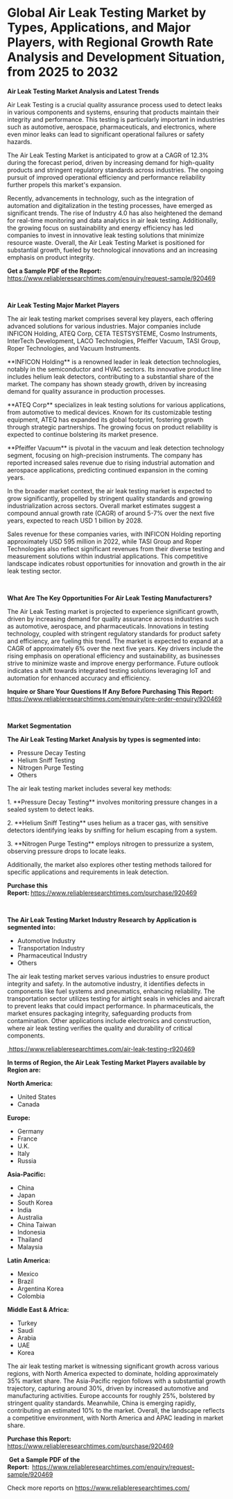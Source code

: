 <p><h1>Global Air Leak Testing Market by Types, Applications, and Major Players, with Regional Growth Rate Analysis and Development Situation, from 2025 to 2032</h1></p><p><strong>Air Leak Testing Market Analysis and Latest Trends</strong></p>
<p><p>Air Leak Testing is a crucial quality assurance process used to detect leaks in various components and systems, ensuring that products maintain their integrity and performance. This testing is particularly important in industries such as automotive, aerospace, pharmaceuticals, and electronics, where even minor leaks can lead to significant operational failures or safety hazards.</p><p>The Air Leak Testing Market is anticipated to grow at a CAGR of 12.3% during the forecast period, driven by increasing demand for high-quality products and stringent regulatory standards across industries. The ongoing pursuit of improved operational efficiency and performance reliability further propels this market's expansion.</p><p>Recently, advancements in technology, such as the integration of automation and digitalization in the testing processes, have emerged as significant trends. The rise of Industry 4.0 has also heightened the demand for real-time monitoring and data analytics in air leak testing. Additionally, the growing focus on sustainability and energy efficiency has led companies to invest in innovative leak testing solutions that minimize resource waste. Overall, the Air Leak Testing Market is positioned for substantial growth, fueled by technological innovations and an increasing emphasis on product integrity.</p></p>
<p><strong>Get a Sample PDF of the Report:&nbsp;</strong> <a href="https://www.reliableresearchtimes.com/enquiry/request-sample/920469?utm_campaign=2642&utm_medium=2&utm_source=Github&utm_content=ia&utm_term=07032025&utm_id=air-leak-testing">https://www.reliableresearchtimes.com/enquiry/request-sample/920469</a></p>
<p>&nbsp;</p>
<p><strong>Air Leak Testing Major Market Players</strong></p>
<p><p>The air leak testing market comprises several key players, each offering advanced solutions for various industries. Major companies include INFICON Holding, ATEQ Corp, CETA TESTSYSTEME, Cosmo Instruments, InterTech Development, LACO Technologies, Pfeiffer Vacuum, TASI Group, Roper Technologies, and Vacuum Instruments.</p><p>**INFICON Holding** is a renowned leader in leak detection technologies, notably in the semiconductor and HVAC sectors. Its innovative product line includes helium leak detectors, contributing to a substantial share of the market. The company has shown steady growth, driven by increasing demand for quality assurance in production processes.</p><p>**ATEQ Corp** specializes in leak testing solutions for various applications, from automotive to medical devices. Known for its customizable testing equipment, ATEQ has expanded its global footprint, fostering growth through strategic partnerships. The growing focus on product reliability is expected to continue bolstering its market presence.</p><p>**Pfeiffer Vacuum** is pivotal in the vacuum and leak detection technology segment, focusing on high-precision instruments. The company has reported increased sales revenue due to rising industrial automation and aerospace applications, predicting continued expansion in the coming years.</p><p>In the broader market context, the air leak testing market is expected to grow significantly, propelled by stringent quality standards and growing industrialization across sectors. Overall market estimates suggest a compound annual growth rate (CAGR) of around 5-7% over the next five years, expected to reach USD 1 billion by 2028.</p><p>Sales revenue for these companies varies, with INFICON Holding reporting approximately USD 595 million in 2022, while TASI Group and Roper Technologies also reflect significant revenues from their diverse testing and measurement solutions within industrial applications. This competitive landscape indicates robust opportunities for innovation and growth in the air leak testing sector.</p></p>
<p>&nbsp;</p>
<p><strong>What Are The Key Opportunities For Air Leak Testing Manufacturers?</strong></p>
<p><p>The Air Leak Testing market is projected to experience significant growth, driven by increasing demand for quality assurance across industries such as automotive, aerospace, and pharmaceuticals. Innovations in testing technology, coupled with stringent regulatory standards for product safety and efficiency, are fueling this trend. The market is expected to expand at a CAGR of approximately 6% over the next five years. Key drivers include the rising emphasis on operational efficiency and sustainability, as businesses strive to minimize waste and improve energy performance. Future outlook indicates a shift towards integrated testing solutions leveraging IoT and automation for enhanced accuracy and efficiency.</p></p>
<p><strong>Inquire or Share Your Questions If Any Before Purchasing This Report:</strong> <a href="https://www.reliableresearchtimes.com/enquiry/pre-order-enquiry/920469?utm_campaign=2642&utm_medium=2&utm_source=Github&utm_content=ia&utm_term=07032025&utm_id=air-leak-testing">https://www.reliableresearchtimes.com/enquiry/pre-order-enquiry/920469</a></p>
<p>&nbsp;</p>
<p><strong>Market Segmentation</strong></p>
<p><strong>The Air Leak Testing Market Analysis by types is segmented into:</strong></p>
<p><ul><li>Pressure Decay Testing</li><li>Helium Sniff Testing</li><li>Nitrogen Purge Testing</li><li>Others</li></ul></p>
<p><p>The air leak testing market includes several key methods: </p><p>1. **Pressure Decay Testing** involves monitoring pressure changes in a sealed system to detect leaks.</p><p>2. **Helium Sniff Testing** uses helium as a tracer gas, with sensitive detectors identifying leaks by sniffing for helium escaping from a system.</p><p>3. **Nitrogen Purge Testing** employs nitrogen to pressurize a system, observing pressure drops to locate leaks. </p><p>Additionally, the market also explores other testing methods tailored for specific applications and requirements in leak detection.</p></p>
<p><strong>Purchase this Report:&nbsp;</strong><a href="https://www.reliableresearchtimes.com/purchase/920469?utm_campaign=2642&utm_medium=2&utm_source=Github&utm_content=ia&utm_term=07032025&utm_id=air-leak-testing">https://www.reliableresearchtimes.com/purchase/920469</a></p>
<p>&nbsp;</p>
<p><strong>The Air Leak Testing Market Industry Research by Application is segmented into:</strong></p>
<p><ul><li>Automotive Industry</li><li>Transportation Industry</li><li>Pharmaceutical Industry</li><li>Others</li></ul></p>
<p><p>The air leak testing market serves various industries to ensure product integrity and safety. In the automotive industry, it identifies defects in components like fuel systems and pneumatics, enhancing reliability. The transportation sector utilizes testing for airtight seals in vehicles and aircraft to prevent leaks that could impact performance. In pharmaceuticals, the market ensures packaging integrity, safeguarding products from contamination. Other applications include electronics and construction, where air leak testing verifies the quality and durability of critical components.</p></p>
<p><a href="https://www.reliableresearchtimes.com/air-leak-testing-r920469?utm_campaign=2642&utm_medium=2&utm_source=Github&utm_content=ia&utm_term=07032025&utm_id=air-leak-testing">&nbsp;https://www.reliableresearchtimes.com/air-leak-testing-r920469</a></p>
<p><strong>In terms of Region, the Air Leak Testing Market Players available by Region are:</strong></p>
<p>
    <p> <strong> North America: </strong>
        <ul>
            <li>United States</li>
            <li>Canada</li>
        </ul>
        </p> 
    <p> <strong> Europe: </strong>
        <ul>
            <li>Germany</li>
            <li>France</li>
            <li>U.K.</li>
            <li>Italy</li>
            <li>Russia</li>
        </ul>
        </p> 
    <p> <strong> Asia-Pacific: </strong>
        <ul>
            <li>China</li>
            <li>Japan</li>
            <li>South Korea</li>
            <li>India</li>
            <li>Australia</li>
            <li>China Taiwan</li>
            <li>Indonesia</li>
            <li>Thailand</li>
            <li>Malaysia</li>
        </ul>
        </p> 
    <p> <strong> Latin America: </strong>
        <ul>
            <li>Mexico</li>
            <li>Brazil</li>
            <li>Argentina Korea</li>
            <li>Colombia</li>
        </ul>
        </p> 
    <p> <strong> Middle East & Africa: </strong>
        <ul>
            <li>Turkey</li>
            <li>Saudi</li>
            <li>Arabia</li>
            <li>UAE</li>
            <li>Korea</li>
        </ul>
    </p>
    </p>
<p><p>The air leak testing market is witnessing significant growth across various regions, with North America expected to dominate, holding approximately 35% market share. The Asia-Pacific region follows with a substantial growth trajectory, capturing around 30%, driven by increased automotive and manufacturing activities. Europe accounts for roughly 25%, bolstered by stringent quality standards. Meanwhile, China is emerging rapidly, contributing an estimated 10% to the market. Overall, the landscape reflects a competitive environment, with North America and APAC leading in market share.</p></p>
<p><strong>Purchase this Report: </strong><a href="https://www.reliableresearchtimes.com/purchase/920469?utm_campaign=2642&utm_medium=2&utm_source=Github&utm_content=ia&utm_term=07032025&utm_id=air-leak-testing">https://www.reliableresearchtimes.com/purchase/920469</a></p>
<p>&nbsp;<strong>Get a Sample PDF of the Report:&nbsp;&nbsp;</strong><a href="https://www.reliableresearchtimes.com/enquiry/request-sample/920469?utm_campaign=2642&utm_medium=2&utm_source=Github&utm_content=ia&utm_term=07032025&utm_id=air-leak-testing">https://www.reliableresearchtimes.com/enquiry/request-sample/920469</a></p>
<p><strong></strong></p>
<p>Check more reports on <a href="https://www.reliableresearchtimes.com/?utm_campaign=2642&utm_medium=2&utm_source=Github&utm_content=ia&utm_term=07032025&utm_id=air-leak-testing">https://www.reliableresearchtimes.com/</a></p>